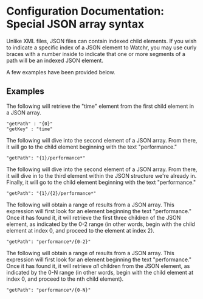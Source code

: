 # Configuration Documentation: Special JSON array syntax

Unlike XML files, JSON files can contain indexed child elements.  If you wish to indicate a specific index of a JSON element to Watchr, you may use curly braces with a number inside to indicate that one or more segments of a path will be an indexed JSON element.

A few examples have been provided below.

## Examples

The following will retrieve the "time" element from the first child element in a JSON array.

	"getPath" : "{0}"
	"getKey" : "time"

The following will dive into the second element of a JSON array.  From there, it will go to the child element beginning with the text "performance."

	"getPath": "{1}/performance*"

The following will dive into the second element of a JSON array.  From there, it will dive in to the third element within the JSON structure we're already in.  Finally, it will go to the child element beginning with the text "performance."

    "getPath": "{1}/{2}/performance*"

The following will obtain a range of results from a JSON array.  This expression will first look for an element beginning the text "performance."  Once it has found it, it will retrieve the first three children of the JSON element, as indicated by the 0-2 range (in other words, begin with the child element at index 0, and proceed to the element at index 2).

    "getPath": "performance*/{0-2}"

The following will obtain a range of results from a JSON array.  This expression will first look for an element beginning the text "performance."  Once it has found it, it will retrieve *all* children from the JSON element, as indicated by the 0-N range (in other words, begin with the child element at index 0, and proceed to the nth child element).

    "getPath": "performance*/{0-N}"